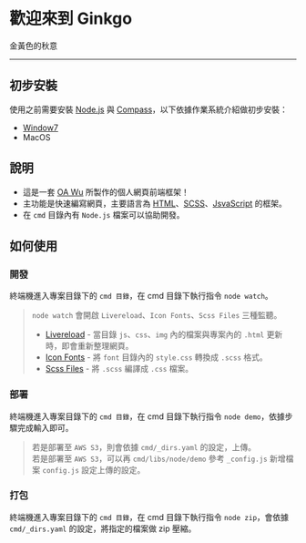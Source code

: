 # 歡迎來到 Ginkgo
金黃色的秋意

---

## 初步安裝
使用之前需要安裝 [Node.js](https://nodejs.org/) 與 [Compass](http://compass-style.org/)，以下依據作業系統介紹做初步安裝：

* [Window7](cmd/doc/WindowInstall.md)
* MacOS

## 說明
* 這是一套 [OA Wu](https://www.ioa.tw/) 所製作的個人網頁前端框架！
* 主功能是快速編寫網頁，主要語言為 [HTML](https://zh.wikipedia.org/zh-tw/HTML)、[SCSS](https://sass-lang.com/guide)、[JsvaScript](https://zh.wikipedia.org/wiki/JavaScript) 的框架。
* 在 `cmd` 目錄內有 `Node.js` 檔案可以協助開發。



## 如何使用
### 開發
終端機進入專案目錄下的 `cmd 目錄`，在 cmd 目錄下執行指令 `node watch`。

> `node watch` 會開啟 `Livereload`、`Icon Fonts`、`Scss Files` 三種監聽。
> 
> * [Livereload](http://livereload.com/) - 當目錄 `js`、`css`、`img` 內的檔案與專案內的 `.html` 更新時，即會重新整理網頁。
> * [Icon Fonts](https://icomoon.io/) - 將 `font` 目錄內的 `style.css` 轉換成 `.scss` 格式。
> * [Scss Files](http://compass-style.org/) - 將 `.scss` 編譯成 `.css` 檔案。


### 部署
終端機進入專案目錄下的 `cmd 目錄`，在 cmd 目錄下執行指令 `node demo`，依據步驟完成輸入即可。

> 若是部署至 `AWS S3`，則會依據 `cmd/_dirs.yaml` 的設定，上傳。  
> 若是部署至 `AWS S3`，可以再 `cmd/libs/node/demo` 參考 `_config.js` 新增檔案 `config.js` 設定上傳的設定。


### 打包
終端機進入專案目錄下的 `cmd 目錄`，在 cmd 目錄下執行指令 `node zip`，會依據 `cmd/_dirs.yaml` 的設定，將指定的檔案做 zip 壓縮。
